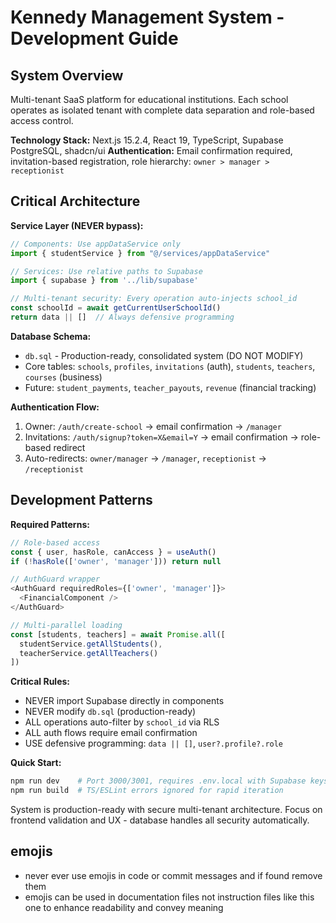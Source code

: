 # Kennedy Management System - Development Guide

## System Overview
Multi-tenant SaaS platform for educational institutions. Each school operates as isolated tenant with complete data separation and role-based access control.

**Technology Stack:** Next.js 15.2.4, React 19, TypeScript, Supabase PostgreSQL, shadcn/ui
**Authentication:** Email confirmation required, invitation-based registration, role hierarchy: `owner > manager > receptionist`

## Critical Architecture

**Service Layer (NEVER bypass):**
```javascript
// Components: Use appDataService only
import { studentService } from "@/services/appDataService"  

// Services: Use relative paths to Supabase
import { supabase } from '../lib/supabase'

// Multi-tenant security: Every operation auto-injects school_id
const schoolId = await getCurrentUserSchoolId()
return data || []  // Always defensive programming
```

**Database Schema:**
- `db.sql` - Production-ready, consolidated system (DO NOT MODIFY)
- Core tables: `schools`, `profiles`, `invitations` (auth), `students`, `teachers`, `courses` (business)
- Future: `student_payments`, `teacher_payouts`, `revenue` (financial tracking)

**Authentication Flow:**
1. Owner: `/auth/create-school` → email confirmation → `/manager`
2. Invitations: `/auth/signup?token=X&email=Y` → email confirmation → role-based redirect
3. Auto-redirects: `owner/manager` → `/manager`, `receptionist` → `/receptionist`

## Development Patterns

**Required Patterns:**
```typescript
// Role-based access
const { user, hasRole, canAccess } = useAuth()
if (!hasRole(['owner', 'manager'])) return null

// AuthGuard wrapper
<AuthGuard requiredRoles={['owner', 'manager']}>
  <FinancialComponent />
</AuthGuard>

// Multi-parallel loading
const [students, teachers] = await Promise.all([
  studentService.getAllStudents(),
  teacherService.getAllTeachers()
])
```

**Critical Rules:**
- NEVER import Supabase directly in components
- NEVER modify `db.sql` (production-ready)
- ALL operations auto-filter by `school_id` via RLS
- ALL auth flows require email confirmation
- USE defensive programming: `data || []`, `user?.profile?.role`

**Quick Start:**
```bash
npm run dev    # Port 3000/3001, requires .env.local with Supabase keys
npm run build  # TS/ESLint errors ignored for rapid iteration
```

System is production-ready with secure multi-tenant architecture. Focus on frontend validation and UX - database handles all security automatically.

## emojis
- never ever use emojis in code or commit messages and if found remove them
- emojis can be used in documentation files not instruction files like this one to enhance readability and convey meaning
